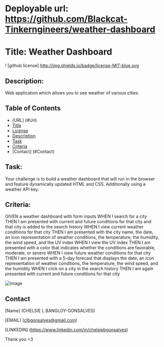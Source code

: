 # Deployable url: https://github.com/Blackcat-Tinkerngineers/weather-dashboard

# Title: Weather Dashboard

! [github license] http://img.shields.io/badge/license-MIT-blue.svg

## Description:
Web application which allows you to see weather of various cities.

## Table of Contents
* [URL] (#Url)
* [Title](#Title)
* [License](#License)
* [Description](#Description)
* [Task](#Task)
* [Criteria](#Criteria)
* [Contact] (#Contact)

## Task:
Your challenge is to build a weather dashboard that will run in the browser and feature dynamically updated HTML and CSS. Additionally using a weather API key. 



## Criteria:
GIVEN a weather dashboard with form inputs
WHEN I search for a city
THEN I am presented with current and future conditions for that city and that city is added to the search history
WHEN I view current weather conditions for that city
THEN I am presented with the city name, the date, an icon representation of weather conditions, the temperature, the humidity, the wind speed, and the UV index
WHEN I view the UV index
THEN I am presented with a color that indicates whether the conditions are favorable, moderate, or severe
WHEN I view future weather conditions for that city
THEN I am presented with a 5-day forecast that displays the date, an icon representation of weather conditions, the temperature, the wind speed, and the humidity
WHEN I click on a city in the search history
THEN I am again presented with current and future conditions for that city

![image](https://user-images.githubusercontent.com/88634637/148723574-51724786-9e89-4264-be73-6f5f1bd44f75.png)


## Contact
[Name] (CHELSIE L BANGLOY-GONSALVES)

[EMAIL] (clbgonsalves@gmail.com)

[LINKEDIN] (https://www.linkedin.com/in/chelsiebgonsalves)

Thank you <3


